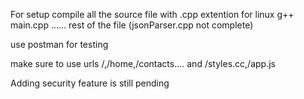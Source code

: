 For setup compile all the source file with .cpp extention for linux
g++ main.cpp ...... rest of the file (jsonParser.cpp not complete)

use postman for testing

make sure to use urls /,/home,/contacts.... and /styles.cc,/app.js

Adding security feature is still pending
